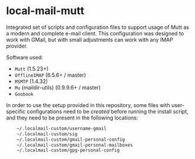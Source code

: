 local-mail-mutt
===============

Integrated set of scripts and configuration files to support usage of Mutt as a modern and complete
e-mail client. This configuration was designed to work with GMail, but with small adjustments
can work with any IMAP provider.

Software used:

 * `Mutt` (1.5.23+)
 * `OfflineIMAP` (6.5.6+ / master)
 * `MSMTP` (1.4.32)
 * `Mu` (maildir-utils) (0.9.9.6+ / master)
 * `Goobook`

In order to use the setup provided in this repository, some files with user-specific configurations
need to be _created_ before running the install script,
and they need to be present in the following locations:

```bash
    ~/.localmail-custom/username-gmail
    ~/.localmail-custom/sig
    ~/.localmail-custom/gmail-personal-config
    ~/.localmail-custom/gmail-personal-mailboxes
    ~/.localmail-custom/gpg-personal-config
```

